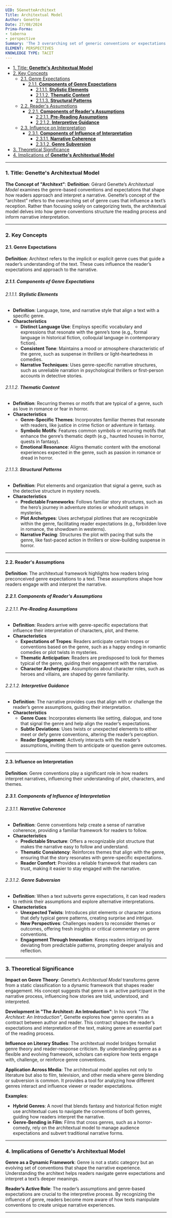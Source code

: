 ```yaml
---
UID: 5GenetteArchitext
Title: Architextual Model
Author: Genette
Date: 27/08/2024
Prima-Forma:
- taberna
- perspective
Summary: 'The 3 overarching set of generic conventions or expectations that influence how a reader interprets text. '
ELEMENT: PERSPECTIVES
KNOWLEDGE TYPE: TACIT
---
```


- [1. Title: **Genette's Architextual Model**](#1-title-genettes-architextual-model)
- [2. Key Concepts](#2-key-concepts)
  - [2.1. Genre Expectations](#21-genre-expectations)
    - [2.1.1. **Components of Genre Expectations**](#211-components-of-genre-expectations)
      - [2.1.1.1. **Stylistic Elements**](#2111-stylistic-elements)
      - [2.1.1.2. **Thematic Content**](#2112-thematic-content)
      - [2.1.1.3. **Structural Patterns**](#2113-structural-patterns)
  - [2.2. Reader's Assumptions](#22-readers-assumptions)
    - [2.2.1. **Components of Reader's Assumptions**](#221-components-of-readers-assumptions)
      - [2.2.1.1. **Pre-Reading Assumptions**](#2211-pre-reading-assumptions)
      - [2.2.1.2. **Interpretive Guidance**](#2212-interpretive-guidance)
  - [2.3. Influence on Interpretation](#23-influence-on-interpretation)
    - [2.3.1. **Components of Influence of Interpretation**](#231-components-of-influence-of-interpretation)
      - [2.3.1.1. **Narrative Coherence**](#2311-narrative-coherence)
      - [2.3.1.2. **Genre Subversion**](#2312-genre-subversion)
- [3. Theoretical Significance](#3-theoretical-significance)
- [4. Implications of **Genette's Architextual Model**](#4-implications-of-genettes-architextual-model)


---

### 1. Title: **Genette's Architextual Model**

**The Concept of "Architext"**:
   **Definition**: Gérard Genette’s *Architextual Model* examines the genre-based conventions and expectations that shape how readers approach and interpret a narrative. Genette’s concept of the “architext” refers to the overarching set of genre cues that influence a text’s reception. Rather than focusing solely on categorizing texts, the architextual model delves into how genre conventions structure the reading process and inform narrative interpretation.

---

### 2. Key Concepts

#### 2.1. Genre Expectations

**Definition**:
   Architext refers to the implicit or explicit genre cues that guide a reader’s understanding of the text. These cues influence the reader’s expectations and approach to the narrative.

##### 2.1.1. **Components of Genre Expectations**

###### 2.1.1.1. **Stylistic Elements**
  - **Definition**: Language, tone, and narrative style that align a text with a specific genre.
  - **Characteristics**
    - **Distinct Language Use**: Employs specific vocabulary and expressions that resonate with the genre’s tone (e.g., formal language in historical fiction, colloquial language in contemporary fiction).
    - **Consistent Tone**: Maintains a mood or atmosphere characteristic of the genre, such as suspense in thrillers or light-heartedness in comedies.
    - **Narrative Techniques**: Uses genre-specific narrative structures, such as unreliable narration in psychological thrillers or first-person accounts in detective stories.

###### 2.1.1.2. **Thematic Content**
  - **Definition**: Recurring themes or motifs that are typical of a genre, such as love in romance or fear in horror.
  - **Characteristics**
    - **Genre-Specific Themes**: Incorporates familiar themes that resonate with readers, like justice in crime fiction or adventure in fantasy.
    - **Symbolic Motifs**: Features common symbols or recurring motifs that enhance the genre’s thematic depth (e.g., haunted houses in horror, quests in fantasy).
    - **Emotional Resonance**: Aligns thematic content with the emotional experiences expected in the genre, such as passion in romance or dread in horror.

###### 2.1.1.3. **Structural Patterns**
  - **Definition**: Plot elements and organization that signal a genre, such as the detective structure in mystery novels.
  - **Characteristics**
    - **Predictable Frameworks**: Follows familiar story structures, such as the hero’s journey in adventure stories or whodunit setups in mysteries.
    - **Plot Archetypes**: Uses archetypal plotlines that are recognizable within the genre, facilitating reader expectations (e.g., forbidden love in romance, the showdown in westerns).
    - **Narrative Pacing**: Structures the plot with pacing that suits the genre, like fast-paced action in thrillers or slow-building suspense in horror.

---

#### 2.2. Reader's Assumptions

**Definition**:
   The architextual framework highlights how readers bring preconceived genre expectations to a text. These assumptions shape how readers engage with and interpret the narrative.

##### 2.2.1. **Components of Reader's Assumptions**

###### 2.2.1.1. **Pre-Reading Assumptions**
  - **Definition**: Readers arrive with genre-specific expectations that influence their interpretation of characters, plot, and theme.
  - **Characteristics**
    - **Expectations of Tropes**: Readers anticipate certain tropes or conventions based on the genre, such as a happy ending in romantic comedies or plot twists in mysteries.
    - **Thematic Anticipation**: Readers are predisposed to look for themes typical of the genre, guiding their engagement with the narrative.
    - **Character Archetypes**: Assumptions about character roles, such as heroes and villains, are shaped by genre familiarity.

###### 2.2.1.2. **Interpretive Guidance**
  - **Definition**: The narrative provides cues that align with or challenge the reader’s genre assumptions, guiding their interpretation.
  - **Characteristics**
    - **Genre Cues**: Incorporates elements like setting, dialogue, and tone that signal the genre and help align the reader’s expectations.
    - **Subtle Deviations**: Uses twists or unexpected elements to either meet or defy genre conventions, altering the reader’s perception.
    - **Reader Engagement**: Actively interacts with the reader’s assumptions, inviting them to anticipate or question genre outcomes.

---

#### 2.3. Influence on Interpretation

**Definition**:
   Genre conventions play a significant role in how readers interpret narratives, influencing their understanding of plot, characters, and themes.

##### 2.3.1. **Components of Influence of Interpretation**

###### 2.3.1.1. **Narrative Coherence**
  - **Definition**: Genre conventions help create a sense of narrative coherence, providing a familiar framework for readers to follow.
  - **Characteristics**
    - **Predictable Structure**: Offers a recognizable plot structure that makes the narrative easy to follow and understand.
    - **Thematic Consistency**: Reinforces themes that align with the genre, ensuring that the story resonates with genre-specific expectations.
    - **Reader Comfort**: Provides a reliable framework that readers can trust, making it easier to stay engaged with the narrative.

###### 2.3.1.2. **Genre Subversion**
  - **Definition**: When a text subverts genre expectations, it can lead readers to rethink their assumptions and explore alternative interpretations.
  - **Characteristics**
    - **Unexpected Twists**: Introduces plot elements or character actions that defy typical genre patterns, creating surprise and intrigue.
    - **New Perspectives**: Challenges readers to reconsider themes or outcomes, offering fresh insights or critical commentary on genre conventions.
    - **Engagement Through Innovation**: Keeps readers intrigued by deviating from predictable patterns, prompting deeper analysis and reflection.

---

### 3. Theoretical Significance

**Impact on Genre Theory**:
   Genette’s *Architextual Model* transforms genre from a static classification to a dynamic framework that shapes reader engagement. His concept suggests that genre is an active participant in the narrative process, influencing how stories are told, understood, and interpreted.

**Development in "The Architext: An Introduction"**:
   In his work *"The Architext: An Introduction"*, Genette explores how genre operates as a contract between author and reader. This contract shapes the reader’s expectations and interpretation of the text, making genre an essential part of the reading process.

**Influence on Literary Studies**:
   The architextual model bridges formalist genre theory and reader-response criticism. By understanding genre as a flexible and evolving framework, scholars can explore how texts engage with, challenge, or reinforce genre conventions.

**Application Across Media**:
   The architextual model applies not only to literature but also to film, television, and other media where genre blending or subversion is common. It provides a tool for analyzing how different genres interact and influence viewer or reader expectations.

**Examples**:
   - **Hybrid Genres**: A novel that blends fantasy and historical fiction might use architextual cues to navigate the conventions of both genres, guiding how readers interpret the narrative.
   - **Genre-Bending in Film**: Films that cross genres, such as a horror-comedy, rely on the architextual model to manage audience expectations and subvert traditional narrative forms.

---

### 4. Implications of **Genette's Architextual Model**

**Genre as a Dynamic Framework**:
   Genre is not a static category but an evolving set of conventions that shape the narrative experience. Understanding the architext helps readers navigate genre expectations and interpret a text’s deeper meanings.

**Reader’s Active Role**:
   The reader’s assumptions and genre-based expectations are crucial to the interpretive process. By recognizing the influence of genre, readers become more aware of how texts manipulate conventions to create unique narrative experiences.

---
